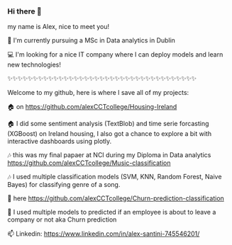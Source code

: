 ### Hi there 👋

my name is Alex, nice to meet you!                      

🌱 I'm currently pursuing a MSc in Data analytics in Dublin

💻 I'm looking for a nice IT company where I can deploy models and learn new technologies!

✨✨✨✨✨✨✨✨✨✨✨✨✨✨✨✨✨✨✨✨✨✨✨✨✨✨✨✨✨✨✨✨✨✨✨✨✨

Welcome to my github, here is where I save all of my projects:

🏠 on https://github.com/alexCCTcollege/Housing-Ireland 

🏠 I did some sentiment analysis (TextBlob) and time serie forcasting (XGBoost) on Ireland housing, I also got a chance to explore a bit with interactive dashboards using plotly.


🎶 this was my final papaer at NCI during my Diploma in Data analytics https://github.com/alexCCTcollege/Music-classification

🎶 I used multiple classification models (SVM, KNN, Random Forest, Naive Bayes) for classifying genre of a song.


👔 here https://github.com/alexCCTcollege/Churn-prediction-classification

👔 I used multiple models to predicted if an employee is about to leave a company or not aka Churn prediction


📫 Linkedin:  https://www.linkedin.com/in/alex-santini-745546201/
